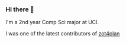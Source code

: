 ### Hi there 👋

I'm a 2nd year Comp Sci major at UCI.  

I was one of the latest contributors of [zot4plan](https://www.zot4plan.com)
<!--
**vianeymursio/vianeymursio** is a ✨ _special_ ✨ repository because its `README.md` (this file) appears on your GitHub profile.

Here are some ideas to get you started:

- 🔭 I’m currently working on ...
- 🌱 I’m currently learning ...
- 👯 I’m looking to collaborate on ...
- 🤔 I’m looking for help with ...
- 💬 Ask me about ...
- 📫 How to reach me: ...
- 😄 Pronouns: ...
- ⚡ Fun fact: ...
-->
